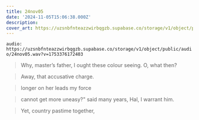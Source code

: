```yaml
---
title: 24nov05
date: '2024-11-05T15:06:38.000Z'
description: 
cover_art: https://uzsnbfnteazzwirbqgzb.supabase.co/storage/v1/object/public/cover-art/24nov05.png?v=1753374981583
---
```


`audio: https://uzsnbfnteazzwirbqgzb.supabase.co/storage/v1/object/public/audio/24nov05.wav?v=1753376172403`


> Why, master’s father, I ought these colour seeing. O, what then?

> Away, that accusative charge.

> longer on her leads my force

> cannot get more uneasy?" said many years, Hal, I warrant him.

> Yet, country pastime together,
